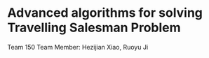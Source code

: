 # Advanced algorithms for solving Travelling Salesman Problem

Team 150
Team Member: Hezijian Xiao, Ruoyu Ji
